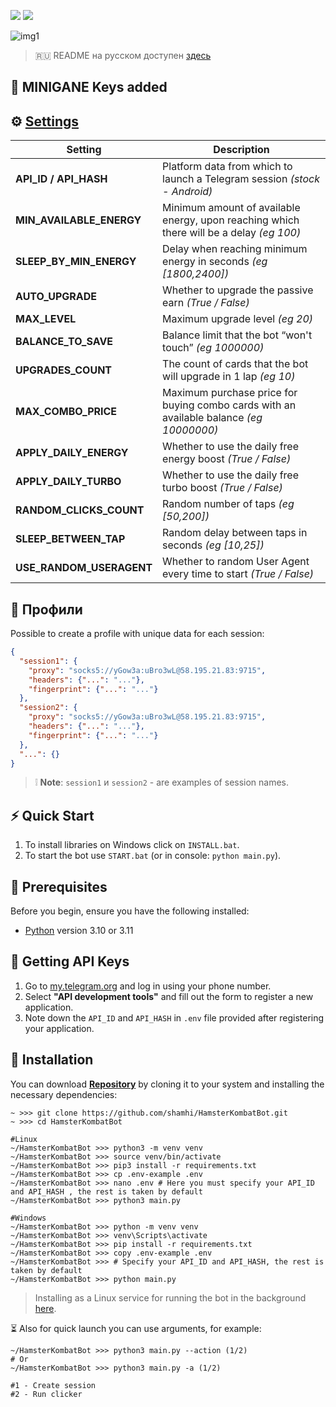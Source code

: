 [<img src="https://img.shields.io/badge/Telegram-%40Me-orange">](https://t.me/sho6ot)
[<img src="https://img.shields.io/badge/python-3.10%20%7C%203.11-blue">](https://www.python.org/downloads/)

![img1](.github/images/demo.png)

> 🇷🇺 README на русском доступен [здесь](README.md)
## 📌 MINIGANE Keys added
## ⚙ [Settings](https://github.com/shamhi/HamsterKombatBot/blob/main/.env-example)
| Setting                  | Description                                                                              |
|--------------------------|------------------------------------------------------------------------------------------|
| **API_ID / API_HASH**    | Platform data from which to launch a Telegram session _(stock - Android)_                |
| **MIN_AVAILABLE_ENERGY** | Minimum amount of available energy, upon reaching which there will be a delay _(eg 100)_ |
| **SLEEP_BY_MIN_ENERGY**  | Delay when reaching minimum energy in seconds _(eg [1800,2400])_                         |
| **AUTO_UPGRADE**         | Whether to upgrade the passive earn _(True / False)_                                     |
| **MAX_LEVEL**            | Maximum upgrade level _(eg 20)_                                                          |
| **BALANCE_TO_SAVE**      | Balance limit that the bot “won't touch” _(eg 1000000)_                                  |
| **UPGRADES_COUNT**       | The count of cards that the bot will upgrade in 1 lap _(eg 10)_                          |
| **MAX_COMBO_PRICE**      | Maximum purchase price for buying combo cards with an available balance _(eg 10000000)_  |
| **APPLY_DAILY_ENERGY**   | Whether to use the daily free energy boost _(True / False)_                              |
| **APPLY_DAILY_TURBO**    | Whether to use the daily free turbo boost _(True / False)_                               |
| **RANDOM_CLICKS_COUNT**  | Random number of taps _(eg [50,200])_                                                    |
| **SLEEP_BETWEEN_TAP**    | Random delay between taps in seconds _(eg [10,25])_                                      |
| **USE_RANDOM_USERAGENT** | Whether to random User Agent every time to start _(True / False)_                        |

## 📕 Профили
Possible to create a profile with unique data for each session:
```json
{
  "session1": {
    "proxy": "socks5://yGow3a:uBro3wL@58.195.21.83:9715",
    "headers": {"...": "..."},
    "fingerprint": {"...": "..."}
  },
  "session2": {
    "proxy": "socks5://yGow3a:uBro3wL@58.195.21.83:9715",
    "headers": {"...": "..."},
    "fingerprint": {"...": "..."}
  },
  "...": {}
}
```
> ❕ **Note**:  `session1` и `session2` - are examples of session names.

## ⚡ Quick Start
1. To install libraries on Windows click on `INSTALL.bat`.
2. To start the bot use `START.bat` (or in console: `python main.py`).

## 📌 Prerequisites
Before you begin, ensure you have the following installed:
- [Python](https://www.python.org/downloads/) version 3.10 or 3.11

## 📃 Getting API Keys
1. Go to [my.telegram.org](https://my.telegram.org) and log in using your phone number.
2. Select **"API development tools"** and fill out the form to register a new application.
3. Note down the `API_ID` and `API_HASH` in `.env` file provided after registering your application.

## 🧱 Installation
You can download [**Repository**](https://github.com/shamhi/HamsterKombatBot) by cloning it to your system and installing the necessary dependencies:
```shell
~ >>> git clone https://github.com/shamhi/HamsterKombatBot.git
~ >>> cd HamsterKombatBot

#Linux
~/HamsterKombatBot >>> python3 -m venv venv
~/HamsterKombatBot >>> source venv/bin/activate
~/HamsterKombatBot >>> pip3 install -r requirements.txt
~/HamsterKombatBot >>> cp .env-example .env
~/HamsterKombatBot >>> nano .env # Here you must specify your API_ID and API_HASH , the rest is taken by default
~/HamsterKombatBot >>> python3 main.py

#Windows
~/HamsterKombatBot >>> python -m venv venv
~/HamsterKombatBot >>> venv\Scripts\activate
~/HamsterKombatBot >>> pip install -r requirements.txt
~/HamsterKombatBot >>> copy .env-example .env
~/HamsterKombatBot >>> # Specify your API_ID and API_HASH, the rest is taken by default
~/HamsterKombatBot >>> python main.py
```
> Installing as a Linux service for running the bot in the background [here](docs/LINUX-SERVIS-INSTALL_EN.md).

⏳ Also for quick launch you can use arguments, for example:
```shell
~/HamsterKombatBot >>> python3 main.py --action (1/2)
# Or
~/HamsterKombatBot >>> python3 main.py -a (1/2)

#1 - Create session
#2 - Run clicker
```
